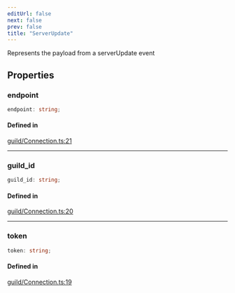 ```yaml
---
editUrl: false
next: false
prev: false
title: "ServerUpdate"
---
```


Represents the payload from a serverUpdate event

## Properties

<a id="endpoint" name="endpoint"></a>

### endpoint

```ts
endpoint: string;
```

#### Defined in

[guild/Connection.ts:21](https://github.com/shipgirlproject/shoukaku/blob/428f92c432a1875d1770e54c312147a1f47a448d/src/guild/Connection.ts#L21)

***

<a id="guild_id" name="guild_id"></a>

### guild\_id

```ts
guild_id: string;
```

#### Defined in

[guild/Connection.ts:20](https://github.com/shipgirlproject/shoukaku/blob/428f92c432a1875d1770e54c312147a1f47a448d/src/guild/Connection.ts#L20)

***

<a id="token" name="token"></a>

### token

```ts
token: string;
```

#### Defined in

[guild/Connection.ts:19](https://github.com/shipgirlproject/shoukaku/blob/428f92c432a1875d1770e54c312147a1f47a448d/src/guild/Connection.ts#L19)
